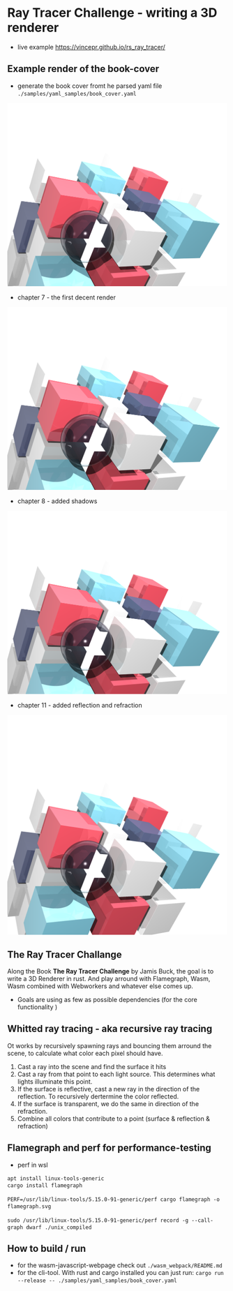 # Ray Tracer Challenge - writing a 3D renderer

- live example https://vincepr.github.io/rs_ray_tracer/

## Example render of the book-cover
- generate the book cover fromt he parsed yaml file `./samples/yaml_samples/book_cover.yaml` 

![book_cover_render](samples/yaml_samples/appendix1_book_cover.png)

- chapter 7 - the first decent render

![book_cover_render](samples/yaml_samples/appendix1_book_cover.png)

- chapter 8 - added shadows

![book_cover_render](samples/yaml_samples/appendix1_book_cover.png)

- chapter 11 - added reflection and refraction

![book_cover_render](data/yaml_samples/appendix1_book_cover.png)

## The Ray Tracer Challange
Along the Book **The Ray Tracer Challenge** by Jamis Buck, the goal is to write a 3D Renderer in rust. And play arround with Flamegraph, Wasm, Wasm combined with Webworkers and whatever else comes up.

- Goals are using as few as possible dependencies (for the core functionality )

## Whitted ray tracing - aka recursive ray tracing
Ot works by recursively spawning rays and bouncing them arround the scene, to calculate what color each pixel should have.
1. Cast a ray into the scene and find the surface it hits
2. Cast a ray from that point to each light source. This determines what lights illuminate this point.
3. If the surface is reflective, cast a new ray in the direction of the reflection. To recursively dertermine the color reflected.
4. If the surface is transparent, we do the same in direction of the refraction.
5. Combine all colors that contribute to a point (surface & reflection & refraction)

## Flamegraph and perf for performance-testing
- perf in wsl
```
apt install linux-tools-generic
cargo install flamegraph

PERF=/usr/lib/linux-tools/5.15.0-91-generic/perf cargo flamegraph -o flamegraph.svg

sudo /usr/lib/linux-tools/5.15.0-91-generic/perf record -g --call-graph dwarf ./unix_compiled
```
## How to build / run
- for the wasm-javascript-webpage check out `./wasm_webpack/README.md`
- for the cli-tool. With rust and cargo installed you can just run: `cargo run --release -- ./samples/yaml_samples/book_cover.yaml`
